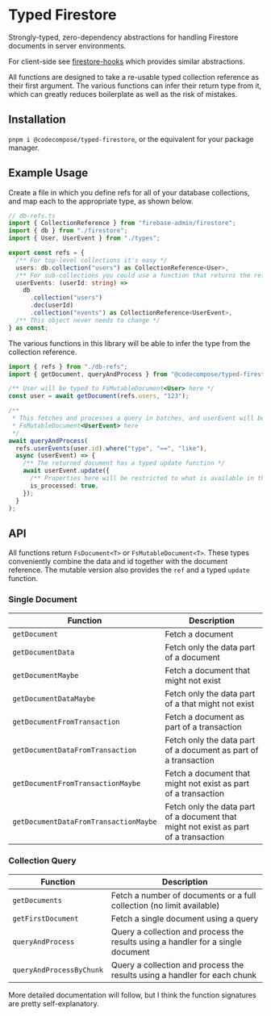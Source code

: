 # Typed Firestore

Strongly-typed, zero-dependency abstractions for handling Firestore documents in
server environments.

For client-side see [firestore-hooks](https://github.com/0x80/firestore-hooks)
which provides similar abstractions.

All functions are designed to take a re-usable typed collection reference as
their first argument. The various functions can infer their return type from it,
which can greatly reduces boilerplate as well as the risk of mistakes.

## Installation

`pnpm i @codecompose/typed-firestore`, or the equivalent for your package
manager.

## Example Usage

Create a file in which you define refs for all of your database collections, and
map each to the appropriate type, as shown below.

```ts
// db-refs.ts
import { CollectionReference } from "firebase-admin/firestore";
import { db } from "./firestore";
import { User, UserEvent } from "./types";

export const refs = {
  /** For top-level collections it's easy */
  users: db.collection("users") as CollectionReference<User>,
  /** For sub-collections you could use a function that returns the reference. */
  userEvents: (userId: string) =>
    db
      .collection("users")
      .doc(userId)
      .collection("events") as CollectionReference<UserEvent>,
  /** This object never needs to change */
} as const;
```

The various functions in this library will be able to infer the type from the
collection reference.

```ts
import { refs } from "./db-refs";
import { getDocument, queryAndProcess } from "@codecompose/typed-firestore";

/** User will be typed to FsMutableDocument<User> here */
const user = await getDocument(refs.users, "123");

/**
 * This fetches and processes a query in batches, and userEvent will be typed to
 * FsMutableDocument<UserEvent> here
 */
await queryAndProcess(
  refs.userEvents(user.id).where("type", "==", "like"),
  async (userEvent) => {
    /** The returned document has a typed update function */
    await userEvent.update({
      /** Properties here will be restricted to what is available in the type */
      is_processed: true,
    });
  }
);
```

## API

All functions return `FsDocument<T>` or `FsMutableDocument<T>`. These types
conveniently combine the data and id together with the document reference. The
mutable version also provides the `ref` and a typed `update` function.

### Single Document

| Function                              | Description                                                                          |
| ------------------------------------- | ------------------------------------------------------------------------------------ |
| `getDocument`                         | Fetch a document                                                                     |
| `getDocumentData`                     | Fetch only the data part of a document                                               |
| `getDocumentMaybe`                    | Fetch a document that might not exist                                                |
| `getDocumentDataMaybe`                | Fetch only the data part of a that might not exist                                   |
| `getDocumentFromTransaction`          | Fetch a document as part of a transaction                                            |
| `getDocumentDataFromTransaction`      | Fetch only the data part of a document as part of a transaction                      |
| `getDocumentFromTransactionMaybe`     | Fetch a document that might not exist as part of a transaction                       |
| `getDocumentDataFromTransactionMaybe` | Fetch only the data part of a document that might not exist as part of a transaction |

### Collection Query

| Function                 | Description                                                                      |
| ------------------------ | -------------------------------------------------------------------------------- |
| `getDocuments`           | Fetch a number of documents or a full collection (no limit available)            |
| `getFirstDocument`       | Fetch a single document using a query                                            |
| `queryAndProcess`        | Query a collection and process the results using a handler for a single document |
| `queryAndProcessByChunk` | Query a collection and process the results using a handler for each chunk        |

More detailed documentation will follow, but I think the function signatures are
pretty self-explanatory.
